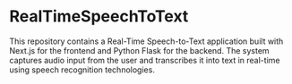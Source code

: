 # RealTimeSpeechToText
This repository contains a Real-Time Speech-to-Text application built with Next.js for the frontend and Python Flask for the backend. The system captures audio input from the user and transcribes it into text in real-time using speech recognition technologies.
